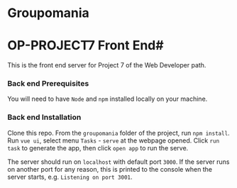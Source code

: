 # Groupomania

# OP-PROJECT7 Front End#

This is the front end server for Project 7 of the Web Developer path.

### Back end Prerequisites ###

You will need to have `Node` and `npm` installed locally on your machine.

### Back end Installation ###

Clone this repo. From the `groupomania` folder of the project, run `npm install`.
Run `vue ui`, select menu `Tasks` - `serve` at the webpage opened. 
Click `run task` to generate the app, then click `open app` to run the serve.

The server should run on `localhost` with default port `3000`. If the
server runs on another port for any reason, this is printed to the
console when the server starts, e.g. `Listening on port 3001`.
